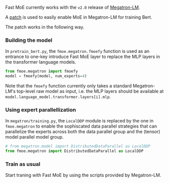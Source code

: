 Fast MoE currently works with the `v2.0` release of
[Megatron-LM](https://github.com/nvidia/megatron-lm).

A [patch](moefy.patch) is used to easily enable MoE in Megatron-LM for training
Bert.

The patch works in the following way.

### Building the model

In `pretrain_bert.py`, the `fmoe.megatron.fmoefy` function is used as an
entrance to one-key introduce Fast MoE layer to replace the MLP layers in the
transformer language models.

```python
from fmoe.megatron import fmoefy
model = fmoefy(model, num_experts=4)
```

Note that the `fmoefy` function currently only takes a standard Megatron-LM's
top-level raw model as input, i.e. the MLP layers should be available at
`model.language_model.transformer.layers[i].mlp`.

### Using expert parallellization

In `megatron/training.py`, the `LocalDDP` module is replaced by the one in 
`fmoe.megatron` to enable the sophiscated data parallel strategies that can
parallelize the experts across both the data parallel group and the (tensor) 
model parallel model group.

```python
# from megatron.model import DistributedDataParallel as LocalDDP
from fmoe.megatron import DistributedDataParallel as LocalDDP
```

### Train as usual

Start traning with Fast MoE by using the scripts provided by Megatron-LM.

